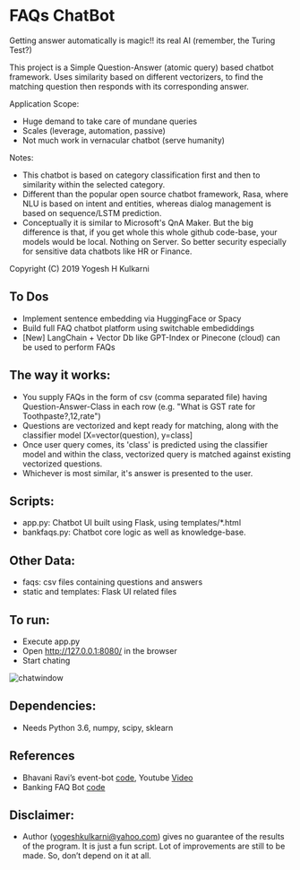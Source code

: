 # FAQs ChatBot

Getting answer automatically is magic!! its real AI (remember, the Turing Test?)

This project is a Simple Question-Answer (atomic query) based chatbot framework. Uses similarity based on different vectorizers, to find the matching question then responds with its corresponding answer.

Application Scope: 
- Huge demand to take care of mundane queries
- Scales (leverage, automation, passive)
- Not much work in vernacular chatbot (serve humanity)

Notes:
- This chatbot is based on category classification first and then to similarity within the selected category.
- Different than the popular open source chatbot framework, Rasa, where NLU is based on intent and entities, whereas dialog management is based on sequence/LSTM prediction. 
- Conceptually it is similar to Microsoft's QnA Maker. But the big difference is that, if you get whole this whole github code-base, your models would be local. Nothing on Server. So better security especially for sensitive data chatbots like HR or Finance.

Copyright (C) 2019 Yogesh H Kulkarni

## To Dos
<!-- *	[Done] Make beamer 3hr hands-on course, make ipynb for demo, do meetup/seminars -->
* Implement sentence embedding via HuggingFace or Spacy
* Build full FAQ chatbot platform using switchable embediddings
* [New] LangChain + Vector Db like GPT-Index or Pinecone (cloud) can be used to perform FAQs
<!-- * Research: SIG IR: entity extraction, Answer selection is part of Information retrieval 
 -->
## The way it works:
* You supply FAQs in the form of csv (comma separated file) having Question-Answer-Class in each row (e.g. "What is GST rate for Toothpaste?,12,rate")
* Questions are vectorized and kept ready for matching, along with the classifier model [X=vector(question), y=class]
* Once user query comes, its 'class' is predicted using the classifier model and within the class, vectorized query is matched against existing vectorized questions. 
* Whichever is most similar, it's answer is presented to the user.

## Scripts:
* app.py: Chatbot UI built using Flask, using templates/*.html
* bankfaqs.py: Chatbot core logic as well as knowledge-base.


## Other Data:
* faqs: csv files containing questions and answers
* static and templates: Flask UI related files

## To run:
* Execute app.py
* Open http://127.0.0.1:8080/ in the browser
* Start chating

![chatwindow](https://github.com/yogeshhk/FAQChatbot/blob/master/images/faqchatbot.png)

## Dependencies:
* Needs Python 3.6, numpy, scipy, sklearn

## References
* Bhavani Ravi’s event-bot [code](https://github.com/bhavaniravi/rasa-site-bot), Youtube [Video](https://www.youtube.com/watch?v=ojuq0vBIA-g)
* Banking FAQ Bot [code](https://github.com/MrJay10/banking-faq-bot)

## Disclaimer:
* Author (yogeshkulkarni@yahoo.com) gives no guarantee of the results of the program. It is just a fun script. Lot of improvements are still to be made. So, don’t depend on it at all.
